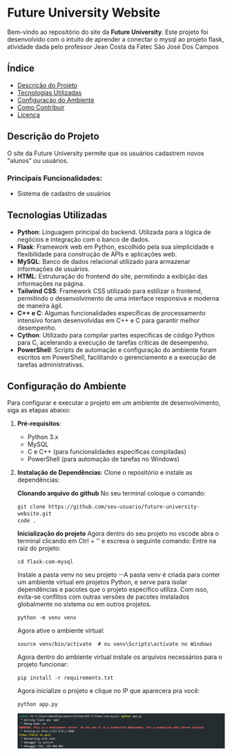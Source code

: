 # Future University Website

Bem-vindo ao repositório do site da **Future University**. Este projeto foi desenvolvido com o intuito de aprender a conectar o mysql ao projeto flask, atividade dada pelo professor Jean Costa da Fatec São José Dos Campos

## Índice
- [Descrição do Projeto](#descrição-do-projeto)
- [Tecnologias Utilizadas](#tecnologias-utilizadas)
- [Configuração do Ambiente](#configuração-do-ambiente)
- [Como Contribuir](#como-contribuir)
- [Licença](#licença)

## Descrição do Projeto

O site da Future University permite que os usuários cadastrem novos "alunos" ou usuários.

### Principais Funcionalidades:
- Sistema de cadastro de usuários

## Tecnologias Utilizadas

- **Python**: Linguagem principal do backend. Utilizada para a lógica de negócios e integração com o banco de dados.
- **Flask**: Framework web em Python, escolhido pela sua simplicidade e flexibilidade para construção de APIs e aplicações web.
- **MySQL**: Banco de dados relacional utilizado para armazenar informações de usuários.
- **HTML**: Estruturação do frontend do site, permitindo a exibição das informações na página.
- **Tailwind CSS**: Framework CSS utilizado para estilizar o frontend, permitindo o desenvolvimento de uma interface responsiva e moderna de maneira ágil.
- **C++ e C**: Algumas funcionalidades específicas de processamento intensivo foram desenvolvidas em C++ e C para garantir melhor desempenho.
- **Cython**: Utilizado para compilar partes específicas de código Python para C, acelerando a execução de tarefas críticas de desempenho.
- **PowerShell**: Scripts de automação e configuração do ambiente foram escritos em PowerShell, facilitando o gerenciamento e a execução de tarefas administrativas.

## Configuração do Ambiente

Para configurar e executar o projeto em um ambiente de desenvolvimento, siga as etapas abaixo:

1. **Pré-requisitos**:
   - Python 3.x
   - MySQL
   - C e C++ (para funcionalidades específicas compiladas)
   - PowerShell (para automação de tarefas no Windows)

2. **Instalação de Dependências**:
   Clone o repositório e instale as dependências:

   **Clonando arquivo do github**
   No seu terminal coloque o comando:
   ```
   git clone https://github.com/seu-usuario/future-university-website.git
   code .
   ```
   **Inicialização do projeto**
   Agora dentro do seu projeto no vscode abra o terminal clicando em Ctrl + '' e escreva o seguinte comando:
   Entre na raiz do projeto:
   ```
   cd flask-com-mysql
   ```
   Instale a pasta venv no seu projeto
   --A pasta venv é criada para conter um ambiente virtual em projetos Python, e serve para isolar dependências e pacotes que o projeto específico utiliza. Com isso, evita-se conflitos com          outras versões de pacotes instalados globalmente no sistema ou em outros projetos.
   ```
   python -m venv venv
   ```
   Agora ative o ambiente virtual:
   ```
   source venv/bin/activate  # ou venv\Scripts\activate no Windows
   ```
   Agora dentro do ambiente virtual instale os arquivos necessários para o projeto funcionar:
   ```
   pip install -r requirements.txt
   ```
   Agora inicialize o projeto e clique no IP que aparecera pra você:
   ```
   python app.py
   ```
   ![Imagem](static/images/python.png)
